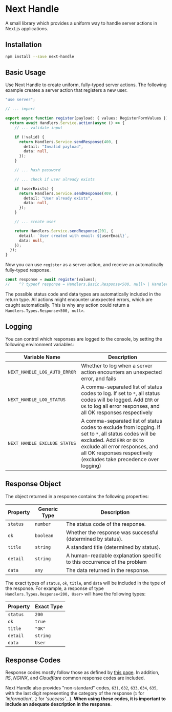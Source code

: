 # **Next Handle**

A small library which provides a uniform way to handle server actions in Next.js applications.

## Installation

```bash
npm install --save next-handle
```

## Basic Usage

Use Next Handle to create uniform, fully-typed server actions. The following example creates a server action that registers a new user.

```ts
"use server";

// ... import

export async function register(payload: { values: RegisterFormValues }) {
  return await Handlers.Service.action(async () => {
    // ... validate input

    if (!valid) {
      return Handlers.Service.sendResponse(400, {
        detail: "Invalid payload",
        data: null,
      });
    }

    // ... hash password

    // ... check if user already exists

    if (userExists) {
      return Handlers.Service.sendResponse(409, {
        detail: "User already exists",
        data: null,
      });
    }

    // ... create user

    return Handlers.Service.sendResponse(201, {
      detail: `User created with email: ${userEmail}`,
      data: null,
    });
  });
}
```

Now you can use `register` as a server action, and receive an automatically fully-typed response.

```ts
const response = await register(values);
//    ^? typeof response = Handlers.Basic.Response<500, null> | Handlers.Basic.Response<400, null> | Handlers.Basic.Response<409, null> | Handlers.Basic.Response<201, null>
```

The possible status code and data types are automatically included in the return type. All actions might encounter unexpected errors, which are caught automatically. This is why any action could return a `Handlers.Types.Response<500, null>`.

## Logging

You can control which responses are logged to the console, by setting the following environment variables:

| Variable Name                | Description                                                                                                                                                                                                                                   |
| ---------------------------- | --------------------------------------------------------------------------------------------------------------------------------------------------------------------------------------------------------------------------------------------- |
| `NEXT_HANDLE_LOG_AUTO_ERROR` | Whether to log when a server action encounters an unexpected error, and fails                                                                                                                                                                 |
| `NEXT_HANDLE_LOG_STATUS`     | A comma-separated list of status codes to log. If set to `*`, all status codes will be logged. Add `ERR` or `OK` to log all error responses, and all OK responses respectively                                                                |
| `NEXT_HANDLE_EXCLUDE_STATUS` | A comma-separated list of status codes to exclude from logging. If set to `*`, all status codes will be excluded. Add `ERR` or `OK` to exclude all error responses, and all OK responses respectively (excludes take precedence over logging) |

## Response Object

The object returned in a response contains the following properties:

| Property | Generic Type | Description                                                             |
| -------- | ------------ | ----------------------------------------------------------------------- |
| `status` | `number`     | The status code of the response.                                        |
| `ok`     | `boolean`    | Whether the response was successful (determined by status).             |
| `title`  | `string`     | A standard title (determined by status).                                |
| `detail` | `string`     | A human-readable explanation specific to this occurrence of the problem |
| `data`   | `any`        | The data returned in the response.                                      |

The exact types of `status`, `ok`, `title`, and `data` will be included in the type of the response. For example, a response of type `Handlers.Types.Response<200, User>` will have the following types:

| Property | Exact Type |
| -------- | ---------- |
| `status` | `200`      |
| `ok`     | `true`     |
| `title`  | `"OK"`     |
| `detail` | `string`   |
| `data`   | `User`     |

## Response Codes

Response codes mostly follow those as defined by [this page](https://en.wikipedia.org/wiki/List_of_HTTP_status_codes). In addition, _IIS_, _NGINX_, and _Cloudflare_ common response codes are included.

Next Handle also provides "non-standard" codes, `631`, `632`, `633`, `634`, `635`, with the last digit representing the category of the response (`1` for _'information'_, `2` for _'success'_...). **When using these codes, it is important to include an adequate description in the response**.
